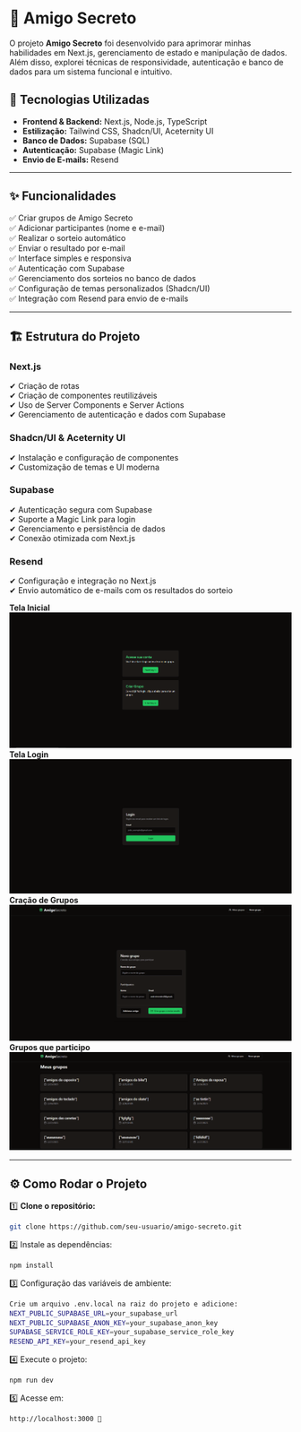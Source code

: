# 🎁 Amigo Secreto  

O projeto **Amigo Secreto** foi desenvolvido para aprimorar minhas habilidades em Next.js, gerenciamento de estado e manipulação de dados. Além disso, explorei técnicas de responsividade, autenticação e banco de dados para um sistema funcional e intuitivo.  

## 🚀 Tecnologias Utilizadas  

- **Frontend & Backend:** Next.js, Node.js, TypeScript  
- **Estilização:** Tailwind CSS, Shadcn/UI, Aceternity UI  
- **Banco de Dados:** Supabase (SQL)  
- **Autenticação:** Supabase (Magic Link)  
- **Envio de E-mails:** Resend  

---

## ✨ Funcionalidades  

✅ Criar grupos de Amigo Secreto  
✅ Adicionar participantes (nome e e-mail)  
✅ Realizar o sorteio automático  
✅ Enviar o resultado por e-mail  
✅ Interface simples e responsiva  
✅ Autenticação com Supabase  
✅ Gerenciamento dos sorteios no banco de dados  
✅ Configuração de temas personalizados (Shadcn/UI)  
✅ Integração com Resend para envio de e-mails  

---

## 🏗 Estrutura do Projeto  

### **Next.js**  
✔ Criação de rotas  
✔ Criação de componentes reutilizáveis  
✔ Uso de Server Components e Server Actions  
✔ Gerenciamento de autenticação e dados com Supabase  

### **Shadcn/UI & Aceternity UI**  
✔ Instalação e configuração de componentes  
✔ Customização de temas e UI moderna  

### **Supabase**  
✔ Autenticação segura com Supabase  
✔ Suporte a Magic Link para login  
✔ Gerenciamento e persistência de dados  
✔ Conexão otimizada com Next.js  

### **Resend**  
✔ Configuração e integração no Next.js  
✔ Envio automático de e-mails com os resultados do sorteio  

**Tela Inicial**
![Tela Inicial](public/tela-inicial.PNG)
**Tela Login**
![Tela Login](public/tela-login.PNG)
**Cração de Grupos**
![Criação de Grupo](public/tela-criacao-grupos.PNG)
**Grupos que participo**
![Meus Grupos](public/tela-meus-grupos.PNG)

---

## ⚙️ Como Rodar o Projeto  

1️⃣ **Clone o repositório:**  
```bash
git clone https://github.com/seu-usuario/amigo-secreto.git
```
2️⃣ Instale as dependências:
```bash
npm install
```

3️⃣ Configuração das variáveis de ambiente:
```bash
Crie um arquivo .env.local na raiz do projeto e adicione:
NEXT_PUBLIC_SUPABASE_URL=your_supabase_url
NEXT_PUBLIC_SUPABASE_ANON_KEY=your_supabase_anon_key
SUPABASE_SERVICE_ROLE_KEY=your_supabase_service_role_key
RESEND_API_KEY=your_resend_api_key
```

4️⃣ Execute o projeto:
```bash
npm run dev
```

5️⃣ Acesse em:
```bash
http://localhost:3000 🚀
```





